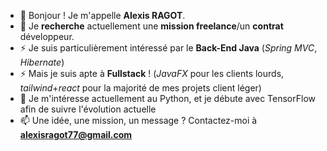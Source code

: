  - 👋 Bonjour ! Je m'appelle **Alexis RAGOT**.
 - 👀 Je **recherche** actuellement une **mission freelance**/un **contrat** développeur. 
 - ⚡ Je suis particulièrement intéressé par le **Back-End Java** (*Spring MVC*, *Hibernate*)
 - ⚡ Mais je suis apte à **Fullstack** ! (*JavaFX* pour les clients lourds, *tailwind*+*react* pour la majorité de mes projets client léger)
 - 🔭 Je m'intéresse actuellement au Python, et je débute avec TensorFlow afin de suivre l'évolution actuelle
 - 📫 Une idée, une mission, un message ? Contactez-moi à **alexisragot77@gmail.com**

